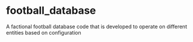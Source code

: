 # football_database
A factional football database code that is developed to operate on different entities based on configuration
